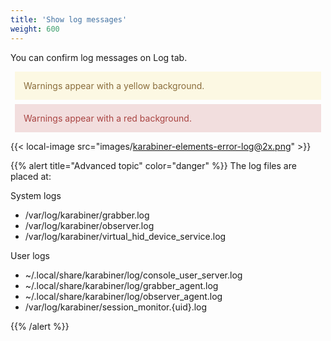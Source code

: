 ```yaml
---
title: 'Show log messages'
weight: 600
---
```


You can confirm log messages on Log tab.

<div style="color: #8a6d3bff; background-color: #fcf8e3ff; padding: 1em; margin: 0.5em;">
Warnings appear with a yellow background.
</div>

<div style="color: #a94442ff; background-color: #f2dedeff; padding: 1em; margin: 0.5em;">
Warnings appear with a red background.
</div>

{{< local-image src="images/karabiner-elements-error-log@2x.png" >}}

{{% alert title="Advanced topic" color="danger" %}}
The log files are placed at:

System logs

-   /var/log/karabiner/grabber.log
-   /var/log/karabiner/observer.log
-   /var/log/karabiner/virtual_hid_device_service.log

User logs

-   ~/.local/share/karabiner/log/console_user_server.log
-   ~/.local/share/karabiner/log/grabber_agent.log
-   ~/.local/share/karabiner/log/observer_agent.log
-   /var/log/karabiner/session_monitor.{uid}.log

{{% /alert %}}
